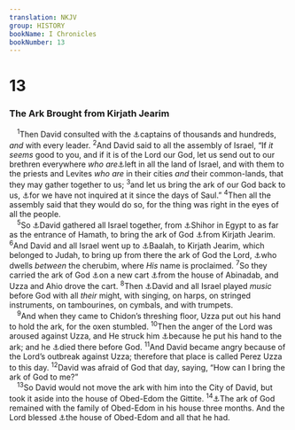 ```yaml
---
translation: NKJV
group: HISTORY
bookName: I Chronicles 
bookNumber: 13
---
```


<div class="title"><h1>13</h1><h3>The Ark Brought from Kirjath Jearim</h3></div>
<span class="verse 1su_13_1"> <sup>1</sup>Then David consulted with the <a data-toggle="tooltip" data-placement="bottom" title="1 Chr. 11:15; 12:34">⚓</a>captains of thousands and hundreds, <i>and</i> with every leader. </span>
<span class="verse 1su_13_2"><sup>2</sup>And David said to all the assembly of Israel, “If <i>it</i> <i>seems</i> good to you, and if it is of the Lord our God, let us send out to our brethren everywhere <i>who</i> <i>are</i><a data-toggle="tooltip" data-placement="bottom" title="1 Sam. 31:1; Is. 37:4">⚓</a>left in all the land of Israel, and with them to the priests and Levites <i>who</i> <i>are</i> in their cities <i>and</i> their common-lands, that they may gather together to us; </span>
<span class="verse 1su_13_3"><sup>3</sup>and let us bring the ark of our God back to us, <a data-toggle="tooltip" data-placement="bottom" title="1 Sam. 7:1, 2">⚓</a>for we have not inquired at it since the days of Saul.” </span>
<span class="verse 1su_13_4"><sup>4</sup>Then all the assembly said that they would do so, for the thing was right in the eyes of all the people.<br/></span>
<span class="verse 1su_13_5"> <sup>5</sup>So <a data-toggle="tooltip" data-placement="bottom" title="1 Sam. 7:5">⚓</a>David gathered all Israel together, from <a data-toggle="tooltip" data-placement="bottom" title="Josh. 13:3">⚓</a>Shihor in Egypt to as far as the entrance of Hamath, to bring the ark of God <a data-toggle="tooltip" data-placement="bottom" title="1 Sam. 6:21; 7:1, 2">⚓</a>from Kirjath Jearim. </span>
<span class="verse 1su_13_6"><sup>6</sup>And David and all Israel went up to <a data-toggle="tooltip" data-placement="bottom" title="Josh. 15:9, 60">⚓</a>Baalah, to Kirjath Jearim, which belonged to Judah, to bring up from there the ark of God the Lord, <a data-toggle="tooltip" data-placement="bottom" title="Ex. 25:22; 1 Sam. 4:4; 2 Kin. 19:15">⚓</a>who dwells <i>between</i> the cherubim, where <i>His</i> name is proclaimed. </span>
<span class="verse 1su_13_7"><sup>7</sup>So they carried the ark of God <a data-toggle="tooltip" data-placement="bottom" title="Num. 4:15; 1 Sam. 6:7">⚓</a>on a new cart <a data-toggle="tooltip" data-placement="bottom" title="1 Sam. 7:1">⚓</a>from the house of Abinadab, and Uzza and Ahio drove the cart. </span>
<span class="verse 1su_13_8"><sup>8</sup>Then <a data-toggle="tooltip" data-placement="bottom" title="2 Sam. 6:5">⚓</a>David and all Israel played <i>music</i> before God with all <i>their</i> might, with singing, on harps, on stringed instruments, on tambourines, on cymbals, and with trumpets.<br/></span>
<span class="verse 1su_13_9"> <sup>9</sup>And when they came to Chidon’s threshing floor, Uzza put out his hand to hold the ark, for the oxen stumbled. </span>
<span class="verse 1su_13_10"><sup>10</sup>Then the anger of the Lord was aroused against Uzza, and He struck him <a data-toggle="tooltip" data-placement="bottom" title="(Num. 4:15); 1 Chr. 15:13, 15">⚓</a>because he put his hand to the ark; and he <a data-toggle="tooltip" data-placement="bottom" title="Lev. 10:2">⚓</a>died there before God. </span>
<span class="verse 1su_13_11"><sup>11</sup>And David became angry because of the Lord’s outbreak against Uzza; therefore that place is called Perez Uzza to this day. </span>
<span class="verse 1su_13_12"><sup>12</sup>David was afraid of God that day, saying, “How can I bring the ark of God to me?”<br/></span>
<span class="verse 1su_13_13"> <sup>13</sup>So David would not move the ark with him into the City of David, but took it aside into the house of Obed-Edom the Gittite. </span>
<span class="verse 1su_13_14"><sup>14</sup><a data-toggle="tooltip" data-placement="bottom" title="2 Sam. 6:11">⚓</a>The ark of God remained with the family of Obed-Edom in his house three months. And the Lord blessed <a data-toggle="tooltip" data-placement="bottom" title="(Gen. 30:27); 1 Chr. 26:4–8">⚓</a>the house of Obed-Edom and all that he had.<br/></span>
